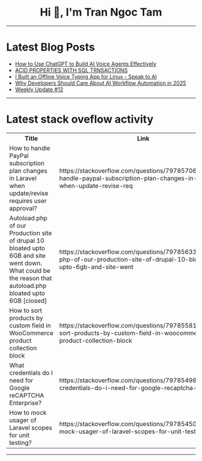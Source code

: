 <h1 align="center">Hi 👋, I'm Tran Ngoc Tam</h1>

---

# Latest Blog Posts 
<!-- BLOG-POST-LIST:START -->
- [How to Use ChatGPT to Build AI Voice Agents Effectively](https://dev.to/marksantiago02/how-to-use-chatgpt-to-build-ai-voice-agents-effectively-jd9)
- [ACID PROPERTIES WITH SQL TRNSACTIONS](https://dev.to/lohita_blue_d6409977eec4c/acid-properties-with-sql-trnsactions-4ji8)
- [I Built an Offline Voice Typing App for Linux - Speak to AI](https://dev.to/ashbuk/i-built-an-offline-voice-typing-app-for-linux-speak-to-ai-3ab5)
- [Why Developers Should Care About AI Workflow Automation in 2025](https://dev.to/amanda_brooks_62bc9e0d44d/why-developers-should-care-about-ai-workflow-automation-in-2025-5g5a)
- [Weekly Update #12](https://dev.to/abytebybyte/weekly-update-12-2d65)
<!-- BLOG-POST-LIST:END -->

---

# Latest stack oveflow activity
<table>
  <tr><th>Title</th><th>Link</th></tr>
  <!-- STACKOVERFLOW:START --><tr><td>How to handle PayPal subscription plan changes in Laravel when update/revise requires user approval?</td><td>https://stackoverflow.com/questions/79785706/how-to-handle-paypal-subscription-plan-changes-in-laravel-when-update-revise-req</td></tr><tr><td>Autoload.php of our Production site of drupal 10 bloated upto 6GB and site went down. What could be the reason that autoload.php bloated upto 6GB [closed]</td><td>https://stackoverflow.com/questions/79785633/autoload-php-of-our-production-site-of-drupal-10-bloated-upto-6gb-and-site-went</td></tr><tr><td>How to sort products by custom field in WooCommerce product collection block</td><td>https://stackoverflow.com/questions/79785581/how-to-sort-products-by-custom-field-in-woocommerce-product-collection-block</td></tr><tr><td>What credentials do I need for Google reCAPTCHA Enterprise?</td><td>https://stackoverflow.com/questions/79785498/what-credentials-do-i-need-for-google-recaptcha-enterprise</td></tr><tr><td>How to mock usager of Laravel scopes for unit testing?</td><td>https://stackoverflow.com/questions/79785450/how-to-mock-usager-of-laravel-scopes-for-unit-testing</td></tr><!-- STACKOVERFLOW:END -->
</table>

---


